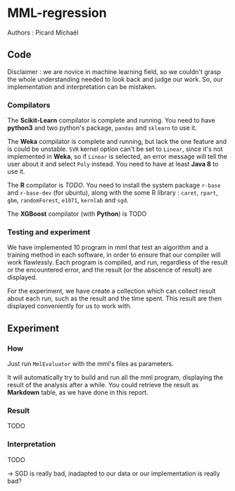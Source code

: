 # MML-regression

Authors : Picard Michaël

## Code

Disclaimer : we are novice in machine learning field, so we couldn't grasp the whole understanding needed to look back and judge our work. So, our implementation and interpretation can be mistaken.

### Compilators
The **Scikit-Learn** compilator is complete and running. You need to have **python3** and two python's package, `pandas` and `sklearn` to use it.

The **Weka** compilator is complete and running, but lack the one feature and is could be unstable. `SVR` kernel option can't be set to `Linear`, since it's not implemented in **Weka**, so if `Linear` is selected, an error message will tell the user about it and select `Poly` instead. You need to have at least **Java 8** to use it.

The **R** compilator is *TODO*. You need to install the system package `r-base` and `r-base-dev` (for ubuntu), along with the some R library : `caret`, `rpart`, `gbm`, `randomForest`, `e1071`, `kernlab` and `sgd`.

The **XGBoost** compilator (with **Python**) is TODO

### Testing and experiment

We have implemented 10 program in mml that test an algorithm and a training method in each software, in order to ensure that our compiler will work flawlessly.
Each program is compiled, and run, regardless of the result or the encountered error, and the result (or the abscence of result) are displayed.

For the experiment, we have create a collection which can collect result about each run, such as the result and the time spent. This result are then displayed conveniently for us to work with.

## Experiment
### How
Just run `MmlEvaluator` with the mml's files as parameters.

It will automatically try to build and run all the mml program, displaying the result of the analysis after a while. You could retrieve the result as **Markdown** table, as we have done in this report.

### Result

TODO

### Interpretation

TODO

-> SGD is really bad, inadapted to our data or our implementation is really bad?